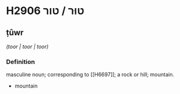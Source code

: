 # H2906 טוּר / טור

## ṭûwr

_(toor | toor | toor)_

### Definition

masculine noun; corresponding to [[H6697]]; a rock or hill; mountain.

- mountain
